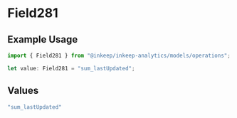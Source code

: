 # Field281

## Example Usage

```typescript
import { Field281 } from "@inkeep/inkeep-analytics/models/operations";

let value: Field281 = "sum_lastUpdated";
```

## Values

```typescript
"sum_lastUpdated"
```